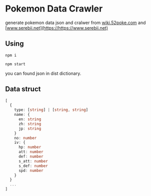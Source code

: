 # Pokemon Data Crawler

generate pokemon data json and cralwer from [wiki.52poke.com](https://wiki.52poke.com) and [www.serebii.net](https://https://www.serebii.net)

## Using

`npm i`

`npm start`

you can found json in dist dictionary.

## Data struct

```typescript
[
  {
    type: [string] | [string, string]
    name: {
      en: string
      zh: string
      jp: string
    }
    no: number
    iv: {
      hp: number
      att: number
      def: number
      s_att: number
      s_def: number
      spd: number
    }
  }
  ...
]
```